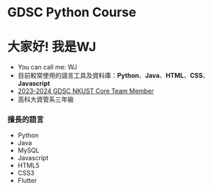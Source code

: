 # GDSC Python Course
# 大家好! 我是WJ
- You can call me: WJ
- 目前較常使用的語言工具及資料庫：**Python**、**Java**、**HTML**、**CSS**、**Javascript**
- [2023-2024 GDSC NKUST Core Team Member](https://gdsc.community.dev/national-kaohsiung-university-of-science-and-technology/)
- 高科大資管系三年級
### 擅長的語言
- Python 
- Java 
- MySQL 
- Javascript 
- HTML5 
- CSS3 
- Flutter
